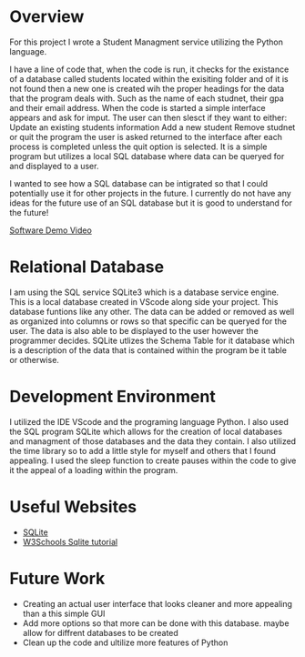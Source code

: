 # Overview

For this project I wrote a Student Managment service utilizing the Python language.

I have a line of code that, when the code is run, it checks for the existance of a database called students located within the exisiting folder and of it is not found then a new one is created wih the proper headings for the data that the program deals with. Such as the name of each studnet, their gpa and their email address. When the code is started a simple interface appears and ask for imput. The user can then slesct if they want to either:
Update an existing students information
Add a new student
Remove studnet 
or quit the program
the user is asked returned to the interface after each process is completed unless the quit option is selected. It is a simple program but utilizes a local SQL database where data can be queryed for and displayed to a user. 

I wanted to see how a SQL database can be intigrated so that I could potentially use it for other projects in the future. I currently do not have any ideas for the future use of an SQL database but it is good to understand for the future!

[Software Demo Video](https://youtu.be/Qnz4ZDcpx08)

# Relational Database

I am using the SQL service SQLite3 which is a database service engine. This is a local database created in VScode along side your project. This database funtions like any other. The data can be added or removed as well as organized into columns or rows so that specific can be queryed for the user. The data is also able to be displayed to the user however the programmer decides. SQLite utlizes the Schema Table for it database which is a description of the data that is contained within the program be it table or otherwise.

# Development Environment

I utilized the IDE VScode and the programing language Python. I also used the SQL program SQLite which allows for the creation of local databases and managment of those databases and the data they contain. I also utilized the time library so to add a little style for myself and others that I found appealing. I used the sleep function to create pauses within the code to give it the appeal of a loading within the program. 

# Useful Websites

- [SQLite](https://www.sqlite.org/index.html)
- [W3Schools Sqlite tutorial](https://www.w3schools.blog/sqlite-tutorial)

# Future Work

- Creating an actual user interface that looks cleaner and more appealing than a this simple GUI
- Add more options so that more can be done with this database. maybe allow for diffrent databases to be created
- Clean up the code and ultilize more features of Python